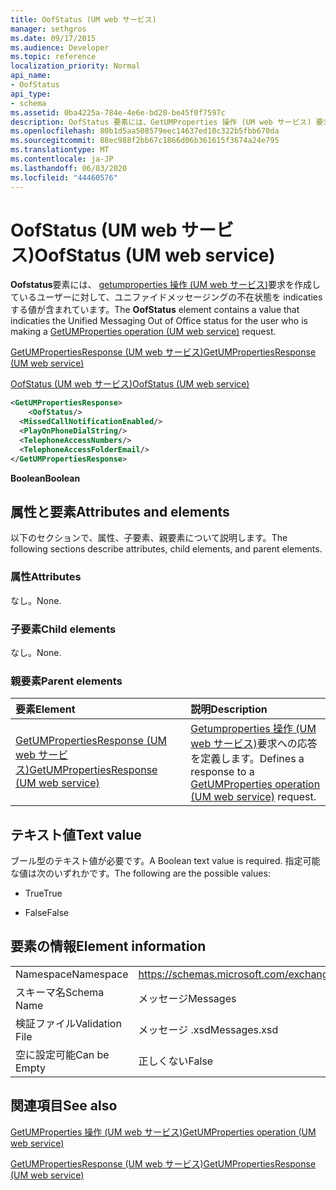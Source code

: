 ```yaml
---
title: OofStatus (UM web サービス)
manager: sethgros
ms.date: 09/17/2015
ms.audience: Developer
ms.topic: reference
localization_priority: Normal
api_name:
- OofStatus
api_type:
- schema
ms.assetid: 0ba4225a-784e-4e6e-bd20-be45f0f7597c
description: OofStatus 要素には、GetUMProperties 操作 (UM web サービス) 要求を作成しているユーザーに対して、ユニファイドメッセージングの不在状態を indicaties する値が含まれています。
ms.openlocfilehash: 80b1d5aa508579eec14637ed10c322b5fbb670da
ms.sourcegitcommit: 88ec988f2bb67c1866d06b361615f3674a24e795
ms.translationtype: MT
ms.contentlocale: ja-JP
ms.lasthandoff: 06/03/2020
ms.locfileid: "44460576"
---
```

# <a name="oofstatus-um-web-service"></a><span data-ttu-id="1bf00-103">OofStatus (UM web サービス)</span><span class="sxs-lookup"><span data-stu-id="1bf00-103">OofStatus (UM web service)</span></span>

<span data-ttu-id="1bf00-104">**Oofstatus**要素には、 [getumproperties 操作 (UM web サービス)](getumproperties-operation-um-web-service.md)要求を作成しているユーザーに対して、ユニファイドメッセージングの不在状態を indicaties する値が含まれています。</span><span class="sxs-lookup"><span data-stu-id="1bf00-104">The **OofStatus** element contains a value that indicaties the Unified Messaging Out of Office status for the user who is making a [GetUMProperties operation (UM web service)](getumproperties-operation-um-web-service.md) request.</span></span> 
  
[<span data-ttu-id="1bf00-105">GetUMPropertiesResponse (UM web サービス)</span><span class="sxs-lookup"><span data-stu-id="1bf00-105">GetUMPropertiesResponse (UM web service)</span></span>](getumpropertiesresponse-um-web-service.md)
  
[<span data-ttu-id="1bf00-106">OofStatus (UM web サービス)</span><span class="sxs-lookup"><span data-stu-id="1bf00-106">OofStatus (UM web service)</span></span>](oofstatus-um-web-service.md)
  
```xml
<GetUMPropertiesResponse>
    <OofStatus/>
  <MissedCallNotificationEnabled/>
  <PlayOnPhoneDialString/>
  <TelephoneAccessNumbers/>
  <TelephoneAccessFolderEmail/>
</GetUMPropertiesResponse>
```

 <span data-ttu-id="1bf00-107">**Boolean**</span><span class="sxs-lookup"><span data-stu-id="1bf00-107">**Boolean**</span></span>
## <a name="attributes-and-elements"></a><span data-ttu-id="1bf00-108">属性と要素</span><span class="sxs-lookup"><span data-stu-id="1bf00-108">Attributes and elements</span></span>

<span data-ttu-id="1bf00-109">以下のセクションで、属性、子要素、親要素について説明します。</span><span class="sxs-lookup"><span data-stu-id="1bf00-109">The following sections describe attributes, child elements, and parent elements.</span></span>
  
### <a name="attributes"></a><span data-ttu-id="1bf00-110">属性</span><span class="sxs-lookup"><span data-stu-id="1bf00-110">Attributes</span></span>

<span data-ttu-id="1bf00-111">なし。</span><span class="sxs-lookup"><span data-stu-id="1bf00-111">None.</span></span>
  
### <a name="child-elements"></a><span data-ttu-id="1bf00-112">子要素</span><span class="sxs-lookup"><span data-stu-id="1bf00-112">Child elements</span></span>

<span data-ttu-id="1bf00-113">なし。</span><span class="sxs-lookup"><span data-stu-id="1bf00-113">None.</span></span>
  
### <a name="parent-elements"></a><span data-ttu-id="1bf00-114">親要素</span><span class="sxs-lookup"><span data-stu-id="1bf00-114">Parent elements</span></span>

|<span data-ttu-id="1bf00-115">**要素**</span><span class="sxs-lookup"><span data-stu-id="1bf00-115">**Element**</span></span>|<span data-ttu-id="1bf00-116">**説明**</span><span class="sxs-lookup"><span data-stu-id="1bf00-116">**Description**</span></span>|
|:-----|:-----|
|[<span data-ttu-id="1bf00-117">GetUMPropertiesResponse (UM web サービス)</span><span class="sxs-lookup"><span data-stu-id="1bf00-117">GetUMPropertiesResponse (UM web service)</span></span>](getumpropertiesresponse-um-web-service.md) <br/> |<span data-ttu-id="1bf00-118">[Getumproperties 操作 (UM web サービス)](getumproperties-operation-um-web-service.md)要求への応答を定義します。</span><span class="sxs-lookup"><span data-stu-id="1bf00-118">Defines a response to a [GetUMProperties operation (UM web service)](getumproperties-operation-um-web-service.md) request.</span></span>  <br/> |
   
## <a name="text-value"></a><span data-ttu-id="1bf00-119">テキスト値</span><span class="sxs-lookup"><span data-stu-id="1bf00-119">Text value</span></span>

<span data-ttu-id="1bf00-120">ブール型のテキスト値が必要です。</span><span class="sxs-lookup"><span data-stu-id="1bf00-120">A Boolean text value is required.</span></span> <span data-ttu-id="1bf00-121">指定可能な値は次のいずれかです。</span><span class="sxs-lookup"><span data-stu-id="1bf00-121">The following are the possible values:</span></span>
  
- <span data-ttu-id="1bf00-122">True</span><span class="sxs-lookup"><span data-stu-id="1bf00-122">True</span></span>
    
- <span data-ttu-id="1bf00-123">False</span><span class="sxs-lookup"><span data-stu-id="1bf00-123">False</span></span>
    
## <a name="element-information"></a><span data-ttu-id="1bf00-124">要素の情報</span><span class="sxs-lookup"><span data-stu-id="1bf00-124">Element information</span></span>

|||
|:-----|:-----|
|<span data-ttu-id="1bf00-125">Namespace</span><span class="sxs-lookup"><span data-stu-id="1bf00-125">Namespace</span></span>  <br/> |https://schemas.microsoft.com/exchange/services/2006/messages  <br/> |
|<span data-ttu-id="1bf00-126">スキーマ名</span><span class="sxs-lookup"><span data-stu-id="1bf00-126">Schema Name</span></span>  <br/> |<span data-ttu-id="1bf00-127">メッセージ</span><span class="sxs-lookup"><span data-stu-id="1bf00-127">Messages</span></span>  <br/> |
|<span data-ttu-id="1bf00-128">検証ファイル</span><span class="sxs-lookup"><span data-stu-id="1bf00-128">Validation File</span></span>  <br/> |<span data-ttu-id="1bf00-129">メッセージ .xsd</span><span class="sxs-lookup"><span data-stu-id="1bf00-129">Messages.xsd</span></span>  <br/> |
|<span data-ttu-id="1bf00-130">空に設定可能</span><span class="sxs-lookup"><span data-stu-id="1bf00-130">Can be Empty</span></span>  <br/> |<span data-ttu-id="1bf00-131">正しくない</span><span class="sxs-lookup"><span data-stu-id="1bf00-131">False</span></span>  <br/> |
   
## <a name="see-also"></a><span data-ttu-id="1bf00-132">関連項目</span><span class="sxs-lookup"><span data-stu-id="1bf00-132">See also</span></span>



[<span data-ttu-id="1bf00-133">GetUMProperties 操作 (UM web サービス)</span><span class="sxs-lookup"><span data-stu-id="1bf00-133">GetUMProperties operation (UM web service)</span></span>](getumproperties-operation-um-web-service.md)
  
[<span data-ttu-id="1bf00-134">GetUMPropertiesResponse (UM web サービス)</span><span class="sxs-lookup"><span data-stu-id="1bf00-134">GetUMPropertiesResponse (UM web service)</span></span>](getumpropertiesresponse-um-web-service.md)

